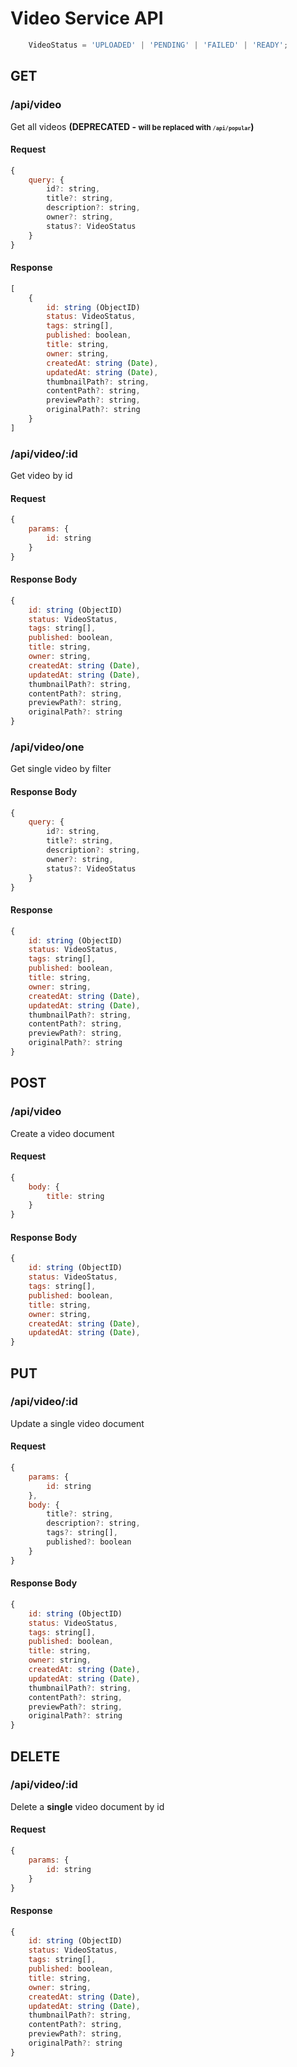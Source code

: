 # Video Service API

``` javascript
    VideoStatus = 'UPLOADED' | 'PENDING' | 'FAILED' | 'READY';
```

## GET

### /api/video

Get all videos <b>(DEPRECATED - <small>will be replaced with <code>`/api/popular`</code></small>)</b>

#### Request
``` javascript
{
    query: {
        id?: string,
        title?: string,
        description?: string,
        owner?: string,
        status?: VideoStatus
    }
}
```

#### Response
``` javascript
[
    {
        id: string (ObjectID)
        status: VideoStatus,
        tags: string[],
        published: boolean,
        title: string,
        owner: string,
        createdAt: string (Date),
        updatedAt: string (Date),
        thumbnailPath?: string,
        contentPath?: string,
        previewPath?: string,
        originalPath?: string
    }
]
```

### /api/video/:id

Get video by id

#### Request
``` javascript
{
    params: {
        id: string
    }
}
```

#### Response Body
``` javascript
{
    id: string (ObjectID)
    status: VideoStatus,
    tags: string[],
    published: boolean,
    title: string,
    owner: string,
    createdAt: string (Date),
    updatedAt: string (Date),
    thumbnailPath?: string,
    contentPath?: string,
    previewPath?: string,
    originalPath?: string
}
```

### /api/video/one

Get single video by filter

#### Response Body
``` javascript
{
    query: {
        id?: string,
        title?: string,
        description?: string,
        owner?: string,
        status?: VideoStatus
    }
}
```

#### Response
``` javascript
{
    id: string (ObjectID)
    status: VideoStatus,
    tags: string[],
    published: boolean,
    title: string,
    owner: string,
    createdAt: string (Date),
    updatedAt: string (Date),
    thumbnailPath?: string,
    contentPath?: string,
    previewPath?: string,
    originalPath?: string
}
```

## POST

### /api/video

Create a video document

#### Request
``` javascript
{
    body: {
	    title: string
    }
}
```

#### Response Body
``` javascript
{
    id: string (ObjectID)
    status: VideoStatus,
    tags: string[],
    published: boolean,
    title: string,
    owner: string,
    createdAt: string (Date),
    updatedAt: string (Date),
}
```

## PUT 

### /api/video/:id

Update a single video document

#### Request 
``` javascript
{
    params: {
        id: string
    },
    body: {
        title?: string,
        description?: string,
        tags?: string[],
        published?: boolean
    }
}
```

#### Response Body
``` javascript
{
    id: string (ObjectID)
    status: VideoStatus,
    tags: string[],
    published: boolean,
    title: string,
    owner: string,
    createdAt: string (Date),
    updatedAt: string (Date),
    thumbnailPath?: string,
    contentPath?: string,
    previewPath?: string,
    originalPath?: string
}
```

## DELETE

### /api/video/:id

Delete a <strong>single</strong> video document by id

#### Request
``` javascript
{
    params: {
        id: string
    }
}
```

#### Response 
``` javascript
{
    id: string (ObjectID)
    status: VideoStatus,
    tags: string[],
    published: boolean,
    title: string,
    owner: string,
    createdAt: string (Date),
    updatedAt: string (Date),
    thumbnailPath?: string,
    contentPath?: string,
    previewPath?: string,
    originalPath?: string
}
```